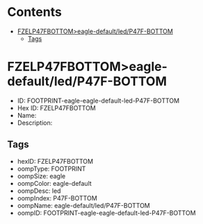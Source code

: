 



Contents
========

* [FZELP47FBOTTOM>eagle-default/led/P47F-BOTTOM](#fzelp47fbottomeagle-defaultledp47f-bottom)
	* [Tags](#tags)

# FZELP47FBOTTOM>eagle-default/led/P47F-BOTTOM

- ID: FOOTPRINT-eagle-eagle-default-led-P47F-BOTTOM
- Hex ID: FZELP47FBOTTOM
- Name: 
- Description: 

## Tags

- hexID: FZELP47FBOTTOM
- oompType: FOOTPRINT
- oompSize: eagle
- oompColor: eagle-default
- oompDesc: led
- oompIndex: P47F-BOTTOM
- oompName: eagle-default/led/P47F-BOTTOM
- oompID: FOOTPRINT-eagle-eagle-default-led-P47F-BOTTOM
